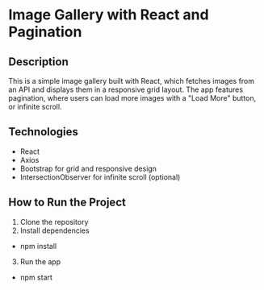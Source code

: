 # Image Gallery with React and Pagination

## Description
This is a simple image gallery built with React, which fetches images from an API and displays them in a responsive grid layout. The app features pagination, where users can load more images with a "Load More" button, or infinite scroll.

## Technologies
- React
- Axios
- Bootstrap for grid and responsive design
- IntersectionObserver for infinite scroll (optional)

## How to Run the Project

1. Clone the repository
2. Install dependencies
  - npm install
3. Run the app
  - npm start

   
  
